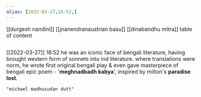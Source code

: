 ```yaml
---
alias: [2022-03-27,18:52,]
---
```

[[durgesh nandini]] [[jnanendranaustrian basu]] [[dinabandhu mitra]]
table of content
```toc
```

[[2022-03-27]] 18:52
he was an iconic face of bengali literature, having brought western form of sonnets into ind literature.
where translations were norm, he wrote first original bengali play & even gave masterpiece of bengali epic poem - '**meghnadbadh kabya**', inspired by milton's **paradise lost**.
```query
"michael madhusudan dutt"
```